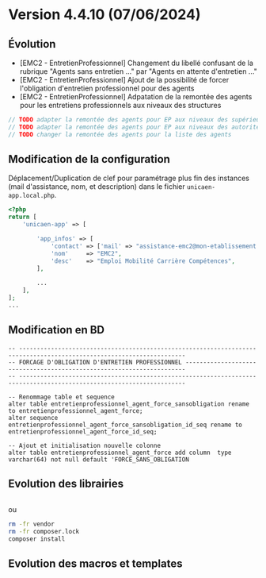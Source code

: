 Version 4.4.10 (07/06/2024)
====

Évolution
---
- [EMC2 - EntretienProfessionnel] Changement du libellé confusant de la rubrique "Agents sans entretien ..." par "Agents en attente d'entretien ..."
- [EMC2 - EntretienProfessionnel] Ajout de la possibilité de forcer l'obligation d'entretien professionnel pour des agents
- [EMC2 - EntretienProfessionnel] Adpatation de la remontée des agents pour les entretiens professionnels aux niveaux des structures 

```php
// TODO adapter la remontée des agents pour EP aux niveaux des supérieurs
// TODO adapter la remontée des agents pour EP aux niveaux des autorités
// TODO changer la remontée des agents pour la liste des agents
```

Modification de la configuration
---
 
Déplacement/Duplication de clef pour paramétrage plus fin des instances (mail d'assistance, nom, et description) dans le fichier `unicaen-app.local.php`.
```php
<?php
return [
    'unicaen-app' => [

        'app_infos' => [
            'contact' => ['mail' => "assistance-emc2@mon-etablissement.fr", /*'tel' => "01 02 03 04 05"*/],
            'nom'     => "EMC2",
            'desc'    => "Emploi Mobilité Carrière Compétences",
        ],
        
        ...
    ],
];
...
```

Modification en BD
---

```postgresql
-- ---------------------------------------------------------------------------------------------------------------------
-- FORCAGE D'OBLIGATION D'ENTRETIEN PROFESSIONNEL ----------------------------------------------------------------------
-- ---------------------------------------------------------------------------------------------------------------------

-- Renommage table et sequence
alter table entretienprofessionnel_agent_force_sansobligation rename to entretienprofessionnel_agent_force;
alter sequence entretienprofessionnel_agent_force_sansobligation_id_seq rename to  entretienprofessionnel_agent_force_id_seq;

-- Ajout et initialisation nouvelle colonne 
alter table entretienprofessionnel_agent_force add column  type varchar(64) not null default 'FORCE_SANS_OBLIGATION
```

Evolution des librairies
---

```bash
```

ou

```bash
rm -fr vendor
rm -fr composer.lock
composer install
```

Evolution des macros et templates
---

